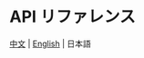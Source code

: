 # API リファレンス

[中文](/zh_CN/api_reference)  | [English](/en/api_reference) | 日本語

<!-- ## [LCD](ja/api_reference/api_lcd)
## [Peripherals](ja/api_reference/peripherals/api_gpio)
### 1. [GPIO](ja/api_reference/peripherals/api_gpio)
## [Speaker](ja/api_reference/api_speaker) -->